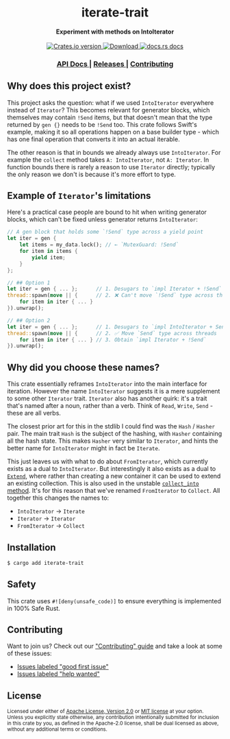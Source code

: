<h1 align="center">iterate-trait</h1>
<div align="center">
  <strong>
    Experiment with methods on IntoIterator
  </strong>
</div>

<br />

<div align="center">
  <!-- Crates version -->
  <a href="https://crates.io/crates/iterate-trait">
    <img src="https://img.shields.io/crates/v/iterate-trait.svg?style=flat-square"
    alt="Crates.io version" />
  </a>
  <!-- Downloads -->
  <a href="https://crates.io/crates/iterate-trait">
    <img src="https://img.shields.io/crates/d/iterate-trait.svg?style=flat-square"
      alt="Download" />
  </a>
  <!-- docs.rs docs -->
  <a href="https://docs.rs/iterate-trait">
    <img src="https://img.shields.io/badge/docs-latest-blue.svg?style=flat-square"
      alt="docs.rs docs" />
  </a>
</div>

<div align="center">
  <h3>
    <a href="https://docs.rs/iterate-trait">
      API Docs
    </a>
    <span> | </span>
    <a href="https://github.com/yoshuawuyts/iterate-trait/releases">
      Releases
    </a>
    <span> | </span>
    <a href="https://github.com/yoshuawuyts/iterate-trait/blob/master.github/CONTRIBUTING.md">
      Contributing
    </a>
  </h3>
</div>

## Why does this project exist?

This project asks the question: what if we used `IntoIterator` everywhere
instead of `Iterator`? This becomes relevant for generator blocks, which
themselves may contain `!Send` items, but that doesn't mean that the type
returned by `gen {}` needs to be `!Send` too. This crate follows Swift's
example, making it so all operations happen on a base builder type - which
has one final operation that converts it into an actual iterable.

The other reason is that in bounds we already always use `IntoIterator`. For
example the `collect` method takes `A: IntoIterator`, not `A: Iterator`. In
function bounds there is rarely a reason to use `Iterator` directly; typically the
only reason we don't is because it's more effort to type.

## Example of `Iterator`'s limitations

Here's a practical case people are bound to hit when writing generator
blocks, which can't be fixed unless generator returns `IntoIterator`:

```rust
// A gen block that holds some `!Send` type across a yield point
let iter = gen {
    let items = my_data.lock(); // ← `MutexGuard: !Send`
    for item in items {
        yield item;
    }
};

// ## Option 1
let iter = gen { ... };      // 1. Desugars to `impl Iterator + !Send`
thread::spawn(move || {      // 2. ❌ Can't move `!Send` type across threads
    for item in iter { ... }
}).unwrap();

// ## Option 2
let iter = gen { ... };      // 1. Desugars to `impl IntoIterator + Send`
thread::spawn(move || {      // 2. ✅ Move `Send` type across threads
    for item in iter { ... } // 3. Obtain `impl Iterator + !Send`
}).unwrap();
```

## Why did you choose these names?

This crate essentially reframes `IntoIterator` into the main interface for
iteration. However the name `IntoIterator` suggests it is a mere supplement
to some other `Iterator` trait. `Iterator` also has another quirk: it's a
trait that's named after a noun, rather than a verb. Think of `Read`,
`Write`, `Send` - these are all verbs.

The closest prior art for this in the stdlib I could find was the `Hash` /
`Hasher` pair. The main trait `Hash` is the subject of the hashing, with
`Hasher` containing all the hash state. This makes `Hasher` very similar to
`Iterator`, and hints the better name for `IntoIterator` might in fact be `Iterate`.

This just leaves us with what to do about `FromIterator`, which currently
exists as a dual to `IntoIterator`. But interestingly it also exists as a
dual to [`Extend`](https://doc.rust-lang.org/std/iter/trait.Extend.html),
where rather than creating a new container it can be used to extend an
existing collection. This is also used in the unstable [`collect_into`
method](https://doc.rust-lang.org/std/iter/trait.Iterator.html#method.collect_into).
It's for this reason that we've renamed `FromIterator` to `Collect`. All
together this changes the names to:

- `IntoIterator` → `Iterate`
- `Iterator` → `Iterator`
- `FromIterator` → `Collect`

## Installation
```sh
$ cargo add iterate-trait
```

## Safety
This crate uses ``#![deny(unsafe_code)]`` to ensure everything is implemented in
100% Safe Rust.

## Contributing
Want to join us? Check out our ["Contributing" guide][contributing] and take a
look at some of these issues:

- [Issues labeled "good first issue"][good-first-issue]
- [Issues labeled "help wanted"][help-wanted]

[contributing]: https://github.com/yoshuawuyts/iterate-trait/blob/master.github/CONTRIBUTING.md
[good-first-issue]: https://github.com/yoshuawuyts/iterate-trait/labels/good%20first%20issue
[help-wanted]: https://github.com/yoshuawuyts/iterate-trait/labels/help%20wanted

## License

<sup>
Licensed under either of <a href="LICENSE-APACHE">Apache License, Version
2.0</a> or <a href="LICENSE-MIT">MIT license</a> at your option.
</sup>

<br/>

<sub>
Unless you explicitly state otherwise, any contribution intentionally submitted
for inclusion in this crate by you, as defined in the Apache-2.0 license, shall
be dual licensed as above, without any additional terms or conditions.
</sub>
